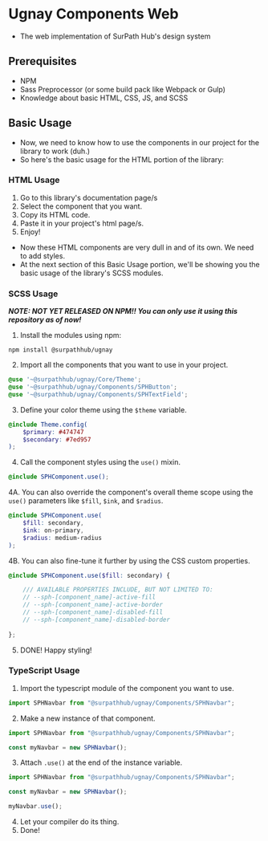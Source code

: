 # Ugnay Components Web
- The web implementation of SurPath Hub's design system

## Prerequisites
- NPM
- Sass Preprocessor (or some build pack like Webpack or Gulp)
- Knowledge about basic HTML, CSS, JS, and SCSS

## Basic Usage
- Now, we need to know how to use the components in our project for the library to work (duh.)
- So here's the basic usage for the HTML portion of the library:

### HTML Usage

1. Go to this library's documentation page/s
2. Select the component that you want.
3. Copy its HTML code.
4. Paste it in your project's html page/s.
5. Enjoy!

- Now these HTML components are very dull in and of its own. We need to add styles.
- At the next section of this Basic Usage portion, we'll be showing you the basic usage of the library's SCSS modules.

### SCSS Usage

**_NOTE: NOT YET RELEASED ON NPM!! You can only use it using this repository as of now!_**
1. Install the modules using npm:
```shell
npm install @surpathhub/ugnay
```
2. Import all the components that you want to use in your project.
```scss
@use '~@surpathhub/ugnay/Core/Theme';
@use '~@surpathhub/ugnay/Components/SPHButton';
@use '~@surpathhub/ugnay/Components/SPHTextField';
```
3. Define your color theme using the `$theme` variable.
```scss
@include Theme.config(
    $primary: #474747
    $secondary: #7ed957
);
```
4. Call the component styles using the `use()` mixin.
```scss
@include SPHComponent.use();
```
4A. You can also override the component's overall theme scope using the `use()` parameters like `$fill`, `$ink`, and `$radius`.
```scss
@include SPHComponent.use(
    $fill: secondary,
    $ink: on-primary,
    $radius: medium-radius
);
```
4B. You can also fine-tune it further by using the CSS custom properties.
```scss
@include SPHComponent.use($fill: secondary) {

    /// AVAILABLE PROPERTIES INCLUDE, BUT NOT LIMITED TO:
    // --sph-[component_name]-active-fill
    // --sph-[component_name]-active-border
    // --sph-[component_name]-disabled-fill
    // --sph-[component_name]-disabled-border
    
};
```
5. DONE! Happy styling!

### TypeScript Usage
1. Import the typescript module of the component you want to use.
```typescript
import SPHNavbar from "@surpathhub/ugnay/Components/SPHNavbar";
```
2. Make a new instance of that component.
```typescript
import SPHNavbar from "@surpathhub/ugnay/Components/SPHNavbar";

const myNavbar = new SPHNavbar();
```
3. Attach `.use()` at the end of the instance variable.
```typescript
import SPHNavbar from "@surpathhub/ugnay/Components/SPHNavbar";

const myNavbar = new SPHNavbar();

myNavbar.use();
```
4. Let your compiler do its thing.
5. Done!

